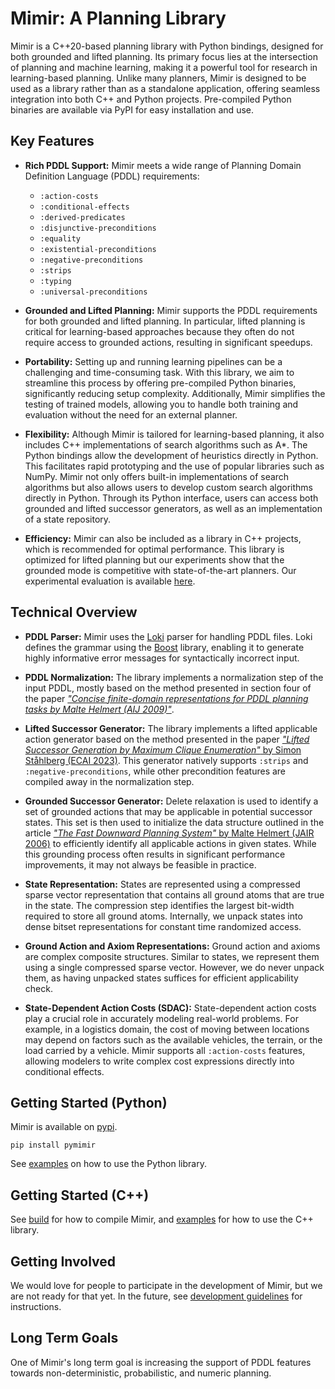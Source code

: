 # Mimir: A Planning Library

Mimir is a C++20-based planning library with Python bindings, designed for both grounded and lifted planning. Its primary focus lies at the intersection of planning and machine learning, making it a powerful tool for  research in learning-based planning. Unlike many planners, Mimir is designed to be used as a library rather than as a standalone application, offering seamless integration into both C++ and Python projects. Pre-compiled Python binaries are available via PyPI for easy installation and use.

## Key Features

- **Rich PDDL Support:**
  Mimir meets a wide range of Planning Domain Definition Language (PDDL) requirements:
  - `:action-costs`
  - `:conditional-effects`
  - `:derived-predicates`
  - `:disjunctive-preconditions`
  - `:equality`
  - `:existential-preconditions`
  - `:negative-preconditions`
  - `:strips`
  - `:typing`
  - `:universal-preconditions`

- **Grounded and Lifted Planning:**
  Mimir supports the PDDL requirements for both grounded and lifted planning.
  In particular, lifted planning is critical for learning-based approaches because they often do not require access to grounded actions, resulting in significant speedups.

- **Portability:**
  Setting up and running learning pipelines can be a challenging and time-consuming task.
  With this library, we aim to streamline this process by offering pre-compiled Python binaries, significantly reducing setup complexity.
  Additionally, Mimir simplifies the testing of trained models, allowing you to handle both training and evaluation without the need for an external planner.

- **Flexibility:**
  Although Mimir is tailored for learning-based planning, it also includes C++ implementations of search algorithms such as A*. The Python bindings allow the development of heuristics directly in Python. This facilitates rapid prototyping and the use of popular libraries such as NumPy. Mimir not only offers built-in implementations of search algorithms but also allows users to develop custom search algorithms directly in Python. Through its Python interface, users can access both grounded and lifted successor generators, as well as an implementation of a state repository.

- **Efficiency:**
  Mimir can also be included as a library in C++ projects, which is recommended for optimal performance. This library is optimized for lifted planning but our experiments show that the grounded mode is competitive with state-of-the-art planners. Our experimental evaluation is available [here](https://github.com/simon-stahlberg/mimir/tree/main/experiments/github).

## Technical Overview

- **PDDL Parser:**
  Mimir uses the [Loki](https://github.com/drexlerd/Loki) parser for handling PDDL files.
  Loki defines the grammar using the [Boost](https://www.boost.org/) library, enabling it to generate highly informative error messages for syntactically incorrect input.

- **PDDL Normalization:**
  The library implements a normalization step of the input PDDL, mostly based on the method presented in section four of the paper [*"Concise finite-domain representations for PDDL planning tasks by Malte Helmert (AIJ 2009)"*](https://ai.dmi.unibas.ch/papers/helmert-aij2009.pdf).

- **Lifted Successor Generator:**
  The library implements a lifted applicable action generator based on the method presented in the paper [*"Lifted Successor Generation by Maximum Clique Enumeration"* by Simon Ståhlberg (ECAI 2023)](https://ebooks.iospress.nl/doi/10.3233/FAIA230516). This generator natively supports `:strips` and `:negative-preconditions`, while other precondition features are compiled away in the normalization step.

- **Grounded Successor Generator:**
  Delete relaxation is used to identify a set of grounded actions that may be applicable in potential successor states.
  This set is then used to initialize the data structure outlined in the article [*"The Fast Downward Planning System"* by Malte Helmert (JAIR 2006)](https://jair.org/index.php/jair/article/view/10457) to efficiently identify all applicable actions in given states.
  While this grounding process often results in significant performance improvements, it may not always be feasible in practice.

- **State Representation:**
  States are represented using a compressed sparse vector representation that contains all ground atoms that are true in the state. The compression step identifies the largest bit-width required to store all ground atoms. Internally, we unpack states into dense bitset representations for constant time randomized access.

- **Ground Action and Axiom Representations:**
  Ground action and axioms are complex composite structures. Similar to states, we represent them using a single compressed sparse vector. However, we do never unpack them, as having unpacked states suffices for efficient applicability check.

- **State-Dependent Action Costs (SDAC):**
  State-dependent action costs play a crucial role in accurately modeling real-world problems. For example, in a logistics domain, the cost of moving between locations may depend on factors such as the available vehicles, the terrain, or the load carried by a vehicle. Mimir supports all `:action-costs` features, allowing modelers to write complex cost expressions directly into conditional effects.

## Getting Started (Python)

Mimir is available on [pypi](https://pypi.org/project/pymimir/).

```console
pip install pymimir
```

See [examples](docs/EXAMPLES_PYTHON.md) on how to use the Python library.

## Getting Started (C++)

See [build](docs/BUILD.md) for how to compile Mimir, and [examples](docs/EXAMPLES_CPP.md) for how to use the C++ library.

## Getting Involved

We would love for people to participate in the development of Mimir, but we are not ready for that yet.
In the future, see [development guidelines](docs/DEVELOPER_GUIDELINES.md) for instructions.

## Long Term Goals

One of Mimir's long term goal is increasing the support of PDDL features towards non-deterministic, probabilistic, and numeric planning.

